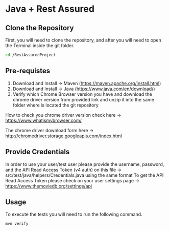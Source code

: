 # Java + Rest Assured


## Clone the Repository

First, you will need to clone the repository, and after you will need to open the Terminal inside the git folder.

```bash
cd /RestAssuredProject
```

## Pre-requistes

1) Download and Install -> Maven (https://maven.apache.org/install.html)
2) Download and Install -> Java  (https://www.java.com/en/download/)
3) Verify which Chrome Browser version you have and download the chrome driver version from provided link and unzip it into the same folder where is located the git repository

How to check you chrome driver version check here -> https://www.whatismybrowser.com/

The chrome driver download form here -> http://chromedriver.storage.googleapis.com/index.html


## Provide Credentials

In order to use your user/test user please provide the username, password, and the API Read Access Token (v4 auth) on this file -> src/test/java/helpers/Credentials.java using the same format
To get the API Read Access Token please check on your user settings page -> https://www.themoviedb.org/settings/api



## Usage
To execute the tests you will need to run the following command.

```bash
mvn verify
```